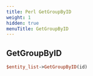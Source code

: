 ```yaml
---
title: Perl GetGroupByID
weight: 1
hidden: true
menuTitle: GetGroupByID
---
```

## GetGroupByID
```perl
$entity_list->GetGroupByID(id)
```
